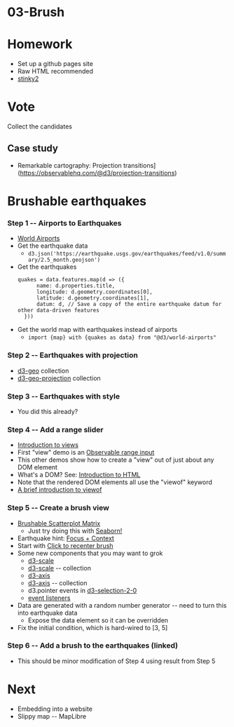 
# 03-Brush

# Homework

* Set up a github pages site
* Raw HTML recommended
* [stinky2](ds5110.github.io/stinky2)

# Vote

Collect the candidates

## Case study

* Remarkable cartography: Projection transitions](https://observablehq.com/@d3/projection-transitions)

# Brushable earthquakes

### Step 1 -- Airports to Earthquakes

* [World Airports](https://observablehq.com/@pbogden/earthquakes)
* Get the earthquake data
  * `d3.json('https://earthquake.usgs.gov/earthquakes/feed/v1.0/summary/2.5_month.geojson')`
* Get the earthquakes
  ```
  quakes = data.features.map(d => ({
        name: d.properties.title,
        longitude: d.geometry.coordinates[0],
        latitude: d.geometry.coordinates[1],
        datum: d, // Save a copy of the entire earthquake datum for other data-driven features
    }))
  ```
* Get the world map with earthquakes instead of airports
  * `import {map} with {quakes as data} from "@d3/world-airports"`

### Step 2 -- Earthquakes with projection

* [d3-geo](https://observablehq.com/collection/@d3/d3-geo) collection
* [d3-geo-projection](https://observablehq.com/collection/@d3/d3-geo-projection) collection

### Step 3 -- Earthquakes with style

* You did this already?

### Step 4 -- Add a range slider

* [Introduction to views](https://observablehq.com/@observablehq/views)
* First "view" demo is an [Observable range input](https://observablehq.com/@observablehq/input-range)
* This other demos show how to create a "view" out of just about any DOM element
* What's a DOM? See: [Introduction to HTML](https://observablehq.com/@observablehq/introduction-to-html)
* Note that the rendered DOM elements all use the "viewof" keyword
* [A brief introduction to viewof](https://observablehq.com/@observablehq/a-brief-introduction-to-viewof)

### Step 5 -- Create a brush view

* [Brushable Scatterplot Matrix](https://observablehq.com/@d3/brushable-scatterplot-matrix?collection=@d3/d3-brush)
  * Just try doing this with [Seaborn!](https://seaborn.pydata.org/examples/scatterplot_matrix.html)
* Earthquake hint: [Focus + Context](https://observablehq.com/@d3/focus-context?collection=@d3/d3-brush)
* Start with [Click to recenter brush](https://observablehq.com/@d3/click-to-recenter-brush)
* Some new components that you may want to grok
  * [d3-scale](https://github.com/d3/d3-scale)
  * [d3-scale](https://observablehq.com/collection/@d3/d3-scale) -- collection
  * [d3-axis](https://github.com/d3/d3-axis)
  * [d3-axis](https://observablehq.com/collection/@d3/d3-axis) -- collection
  * d3.pointer events in [d3-selection-2-0](https://observablehq.com/@d3/d3-selection-2-0) 
  * [event listeners](https://observablehq.com/@mbostock/event-listeners)
* Data are generated with a random number generator -- need to turn this into earthquake data
  * Expose the data element so it can be overridden
* Fix the initial condition, which is hard-wired to [3, 5]

### Step 6 -- Add a brush to the earthquakes (linked)

* This should be minor modification of Step 4 using result from Step 5

# Next

* Embedding into a website
* Slippy map -- MapLibre
